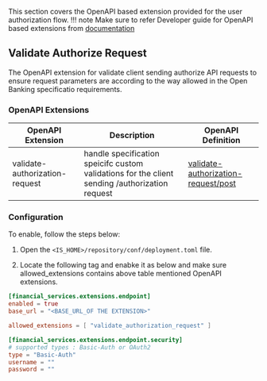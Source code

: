 This section covers the OpenAPI based extension provided for the user authorization flow.
!!! note
Make sure to refer  Developer guide for OpenAPI based extensions from [documentation](../develop/openapi-extensions-developer-guide.md)


## Validate Authorize Request

The OpenAPI extension for validate client sending authorize API requests to ensure request parameters are according to  the way
allowed in the Open Banking  specificatio requirements.

### OpenAPI Extensions
| OpenAPI Extension              | Description                                                                                    | OpenAPI Definition                                                                                                                                            |
|--------------------------------|------------------------------------------------------------------------------------------------|---------------------------------------------------------------------------------------------------------------------------------------------------------------|
| validate-authorization-request | handle specification speicifc custom validations for the client sending /authorization request | [validate-authorization-request/post](https://ob.docs.wso2.com/en/latest/references/accelerator-extensions-api/#tag/Authorize/operation/preUserAuthorization) |


### Configuration

To enable, follow the steps below:

1. Open the `<IS_HOME>/repository/conf/deployment.toml` file.

2. Locate the following tag and enabke it as below and make sure allowed_extensions contains above table mentioned OpenAPI extensions.

``` toml
[financial_services.extensions.endpoint]
enabled = true
base_url = "<BASE_URL_OF THE EXTENSION>"

allowed_extensions = [ "validate_authorization_request" ]

[financial_services.extensions.endpoint.security]
# supported types : Basic-Auth or OAuth2
type = "Basic-Auth"
username = ""
password = ""
``` 